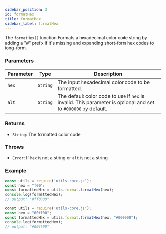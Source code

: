 ```yaml
---
sidebar_position: 3
id: formatHex
title: formatHex
sidebar_label: formatHex
---
```


The `formatHex()` function Formats a hexadecimal color code string by adding a "#" prefix if it's missing and expanding short-form hex codes to long-form.

### Parameters

| Parameter | Type     | Description                                                                                                  |
| --------- | -------- | ------------------------------------------------------------------------------------------------------------ |
| `hex`     | `String` | The input hexadecimal color code to be formatted.                                                            |
| `alt`     | `String` | The default color code to use if `hex` is invalid. This parameter is optional and set to `#000000` by default. |

### Returns

- `String`: The formatted color code

### Throws

- `Error`: If `hex` is not a string or `alt` is not a string

### Example

```js
const utils = require('utils-core.js');
const hex = "f00";
const formattedHex = utils.format.formatHex(hex);
console.log(formattedHex); 
// output: "#ff0000"
```
```js
const utils = require('utils-core.js');
const hex = "00ff00";
const formattedHex = utils.format.formatHex(hex, "#000000");
console.log(formattedHex); 
// output: "#00ff00"
```
